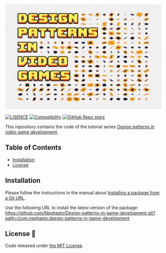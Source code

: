 [![# Design patterns in game development](./.github/images/card.jpg)](https://github.com/Nephasto/Design-patterns-in-game-development)

[![LISENCE](https://img.shields.io/github/license/Nephasto/Design-patterns-in-game-development?style=flat-square)](https://github.com/Nephasto/Design-patterns-in-game-development/blob/main/LICENSE)
[![Compatibility](https://img.shields.io/badge/-2020.3+-11191F?logo=Unity&style=flat-square)](https://unity3d.com/get-unity/download/archive)
[![GitHub Repo stars](https://img.shields.io/github/stars/Nephasto/Design-patterns-in-game-development?color=%23dca&label=%E2%AD%90&style=flat-square)](https://github.com/Nephasto/Design-patterns-in-game-development/stargazers)

This repository contains the code of the tutorial series [Design patterns in video game development](https://www.nephasto.com/blog/design-patterns.html).

## Table of Contents
- [Installation](https://github.com/Nephasto/Design-patterns-in-game-development#installation)
- [License](https://github.com/Nephasto/Design-patterns-in-game-development#license-scroll)

## Installation
Please follow the instructions in the manual about [Installing a package from a Git URL](https://docs.unity3d.com/Manual/upm-ui-giturl.html). 

Use the following URL to install the latest version of the package:
https://github.com/Nephasto/Design-patterns-in-game-development.git?path=/com.nephasto.design-patterns-in-game-development

## License :scroll:

Code released under [the MIT License](https://github.com/Nephasto/Design-patterns-in-game-development/blob/main/LICENSE).